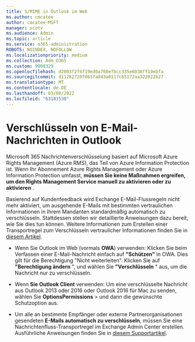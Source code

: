 ```yaml
---
title: S/MIME in Outlook im Web
ms.author: cmcatee
author: cmcatee-MSFT
manager: scotv
ms.audience: Admin
ms.topic: article
ms.service: o365-administration
ROBOTS: NOINDEX, NOFOLLOW
ms.localizationpriority: medium
ms.collection: Adm_O365
ms.custom: 9000329
ms.openlocfilehash: d2003f2f6f19ed0a760efbcc335e6038ff19ebfa
ms.sourcegitcommit: d11262728f0617a843a0117cb5172aa322022b27
ms.translationtype: MT
ms.contentlocale: de-DE
ms.lasthandoff: 03/08/2022
ms.locfileid: "63181530"
---
```

# <a name="encrypt-email-messages-in-outlook"></a>Verschlüsseln von E-Mail-Nachrichten in Outlook

Microsoft 365 Nachrichtenverschlüsselung basiert auf Microsoft Azure Rights Management (Azure RMS), das Teil von Azure Information Protection ist. Wenn Ihr Abonnement Azure Rights Management oder Azure Information Protection umfasst, **müssen Sie keine Maßnahmen ergreifen, um den Rights Management Service manuell zu aktivieren oder zu aktivieren** .

Basierend auf Kundenfeedback wird Exchange E-Mail-Flussregeln nicht mehr aktiviert, um ausgehende E-Mails mit bestimmten vertraulichen Informationen in Ihrem Mandanten standardmäßig automatisch zu verschlüsseln. Stattdessen stellen wir detaillierte Anweisungen dazu bereit, wie Sie dies tun können. Weitere Informationen zum Erstellen einer Transportregel zum Verschlüsseln vertraulicher Informationen finden Sie in [diesem Artikel](https://aka.ms/OmeEtr).

- Wenn Sie Outlook im Web (vormals **OWA**) verwenden: Klicken Sie beim Verfassen einer E-Mail-Nachricht einfach auf **"Schützen"** in OWA. Dies gilt für die Berechtigung "Nicht weiterleiten". Klicken Sie auf **"Berechtigung ändern** ", und wählen Sie **"Verschlüsseln** " aus, um die Nachricht nur zu verschlüsseln.

- Wenn **Sie Outlook Client** verwenden: Um eine verschlüsselte Nachricht aus Outlook 2013 oder 2016 oder Outlook 2016 für Mac zu senden, wählen Sie **OptionsPermissions** >  und dann die gewünschte Schutzoption aus.

- Um alle an bestimmte Empfänger oder externe Partnerorganisationen gesendeten **E-Mails automatisch zu verschlüsseln**, müssen Sie eine Nachrichtenfluss-Transportregel im Exchange Admin Center erstellen. Ausführliche Anweisungen finden Sie in [diesem Supportartikel](https://docs.microsoft.com/microsoft-365/compliance/define-mail-flow-rules-to-encrypt-email#create-mail-flow-rules-to-encrypt-email-messages-with-the-new-ome-capabilities).

